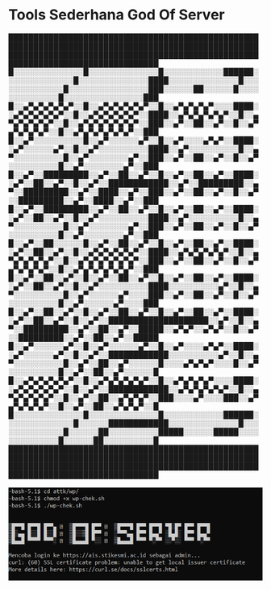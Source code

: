 <h1> Tools Sederhana God Of Server</h1>

████████████████████████████████████████████████████████████████████████████████████████████████████████████████████████████████████████████████████████████████████████████████████
█░░░░░░░░░░░░░░█░░░░░░░░░░░░░░█░░░░░░░░░░░░██████░░░░░░░░░░░░░░█░░░░░░░░░░░░░░████░░░░░░░░░░░░░░█░░░░░░░░░░░░░░█░░░░░░░░░░░░░░░░███░░░░░░██░░░░░░█░░░░░░░░░░░░░░█░░░░░░░░░░░░░░░░███
█░░▄▀▄▀▄▀▄▀▄▀░░█░░▄▀▄▀▄▀▄▀▄▀░░█░░▄▀▄▀▄▀▄▀░░░░████░░▄▀▄▀▄▀▄▀▄▀░░█░░▄▀▄▀▄▀▄▀▄▀░░████░░▄▀▄▀▄▀▄▀▄▀░░█░░▄▀▄▀▄▀▄▀▄▀░░█░░▄▀▄▀▄▀▄▀▄▀▄▀░░███░░▄▀░░██░░▄▀░░█░░▄▀▄▀▄▀▄▀▄▀░░█░░▄▀▄▀▄▀▄▀▄▀▄▀░░███
█░░▄▀░░░░░░░░░░█░░▄▀░░░░░░▄▀░░█░░▄▀░░░░▄▀▄▀░░████░░▄▀░░░░░░▄▀░░█░░▄▀░░░░░░░░░░████░░▄▀░░░░░░░░░░█░░▄▀░░░░░░░░░░█░░▄▀░░░░░░░░▄▀░░███░░▄▀░░██░░▄▀░░█░░▄▀░░░░░░░░░░█░░▄▀░░░░░░░░▄▀░░███
█░░▄▀░░█████████░░▄▀░░██░░▄▀░░█░░▄▀░░██░░▄▀░░████░░▄▀░░██░░▄▀░░█░░▄▀░░████████████░░▄▀░░█████████░░▄▀░░█████████░░▄▀░░████░░▄▀░░███░░▄▀░░██░░▄▀░░█░░▄▀░░█████████░░▄▀░░████░░▄▀░░███
█░░▄▀░░█████████░░▄▀░░██░░▄▀░░█░░▄▀░░██░░▄▀░░████░░▄▀░░██░░▄▀░░█░░▄▀░░░░░░░░░░████░░▄▀░░░░░░░░░░█░░▄▀░░░░░░░░░░█░░▄▀░░░░░░░░▄▀░░███░░▄▀░░██░░▄▀░░█░░▄▀░░░░░░░░░░█░░▄▀░░░░░░░░▄▀░░███
█░░▄▀░░██░░░░░░█░░▄▀░░██░░▄▀░░█░░▄▀░░██░░▄▀░░████░░▄▀░░██░░▄▀░░█░░▄▀▄▀▄▀▄▀▄▀░░████░░▄▀▄▀▄▀▄▀▄▀░░█░░▄▀▄▀▄▀▄▀▄▀░░█░░▄▀▄▀▄▀▄▀▄▀▄▀░░███░░▄▀░░██░░▄▀░░█░░▄▀▄▀▄▀▄▀▄▀░░█░░▄▀▄▀▄▀▄▀▄▀▄▀░░███
█░░▄▀░░██░░▄▀░░█░░▄▀░░██░░▄▀░░█░░▄▀░░██░░▄▀░░████░░▄▀░░██░░▄▀░░█░░▄▀░░░░░░░░░░████░░░░░░░░░░▄▀░░█░░▄▀░░░░░░░░░░█░░▄▀░░░░░░▄▀░░░░███░░▄▀░░██░░▄▀░░█░░▄▀░░░░░░░░░░█░░▄▀░░░░░░▄▀░░░░███
█░░▄▀░░██░░▄▀░░█░░▄▀░░██░░▄▀░░█░░▄▀░░██░░▄▀░░████░░▄▀░░██░░▄▀░░█░░▄▀░░████████████████████░░▄▀░░█░░▄▀░░█████████░░▄▀░░██░░▄▀░░█████░░▄▀▄▀░░▄▀▄▀░░█░░▄▀░░█████████░░▄▀░░██░░▄▀░░█████
█░░▄▀░░░░░░▄▀░░█░░▄▀░░░░░░▄▀░░█░░▄▀░░░░▄▀▄▀░░████░░▄▀░░░░░░▄▀░░█░░▄▀░░████████████░░░░░░░░░░▄▀░░█░░▄▀░░░░░░░░░░█░░▄▀░░██░░▄▀░░░░░░█░░░░▄▀▄▀▄▀░░░░█░░▄▀░░░░░░░░░░█░░▄▀░░██░░▄▀░░░░░░█
█░░▄▀▄▀▄▀▄▀▄▀░░█░░▄▀▄▀▄▀▄▀▄▀░░█░░▄▀▄▀▄▀▄▀░░░░████░░▄▀▄▀▄▀▄▀▄▀░░█░░▄▀░░████████████░░▄▀▄▀▄▀▄▀▄▀░░█░░▄▀▄▀▄▀▄▀▄▀░░█░░▄▀░░██░░▄▀▄▀▄▀░░███░░░░▄▀░░░░███░░▄▀▄▀▄▀▄▀▄▀░░█░░▄▀░░██░░▄▀▄▀▄▀░░█
█░░░░░░░░░░░░░░█░░░░░░░░░░░░░░█░░░░░░░░░░░░██████░░░░░░░░░░░░░░█░░░░░░████████████░░░░░░░░░░░░░░█░░░░░░░░░░░░░░█░░░░░░██░░░░░░░░░░█████░░░░░░█████░░░░░░░░░░░░░░█░░░░░░██░░░░░░░░░░█
████████████████████████████████████████████████████████████████████████████████████████████████████████████████████████████████████████████████████████████████████████████████████

![image](wp-chek.png)
